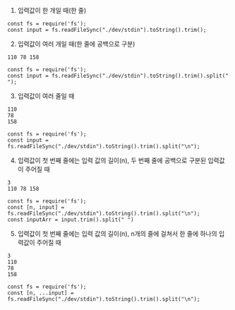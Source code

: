 1. 입력값이 한 개일 때(한 줄)

```
const fs = require('fs');
const input = fs.readFileSync("./dev/stdin").toString().trim();
```

2. 입력값이 여러 개일 때(한 줄에 공백으로 구분)

```
110 78 158
```

```
const fs = require('fs');
const input = fs.readFileSync("./dev/stdin").toString().trim().split(" ");
```

3. 입력값이 여러 줄일 때

```
110
78
158
```

```
const fs = require('fs');
const input = fs.readFileSync("./dev/stdin").toString().trim().split("\n");
```

4. 입력값이 첫 번째 줄에는 입력 값의 길이(n), 두 번째 줄에 공백으로 구분된 입력값이 주어질 때

```
3
110 78 158
```

```
const fs = require('fs');
const [n, input] = fs.readFileSync("./dev/stdin").toString().trim().split("\n");
const inputArr = input.trim().split(" ")
```

5. 입력값이 첫 번째 줄에는 입력 값의 길이(n), n개의 줄에 걸쳐서 한 줄에 하나의 입력값이 주어질 때

```
3
110
78
158
```

```
const fs = require('fs');
const [n, ...input] = fs.readFileSync("./dev/stdin").toString().trim().split("\n");
```
